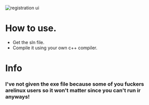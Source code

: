 ![registration ui](https://github.com/user-attachments/assets/51ee2131-7ef4-488b-9c85-6df8e49b295b)
# How to use.
- Get the sln file.
- Compile it using your own c++ compiler.

# Info 
### I've not given the exe file because some of you fuckers arelinux users so it won't matter since you can't run ir anyways!
